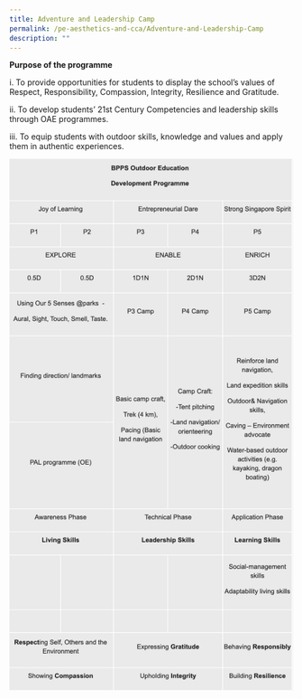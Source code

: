 ```yaml
---
title: Adventure and Leadership Camp
permalink: /pe-aesthetics-and-cca/Adventure-and-Leadership-Camp
description: ""
---
```

**Purpose of the programme**

i.              To provide opportunities for students to display the school’s values of Respect, Responsibility, Compassion, Integrity, Resilience and Gratitude.

ii.             To develop students’ 21st Century Competencies and leadership skills through OAE programmes.

iii.            To equip students with outdoor skills, knowledge and values and apply them in authentic experiences.

![](/images/development%20prog.png)

